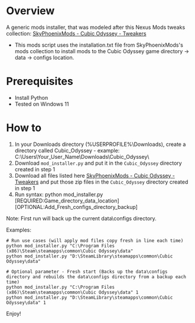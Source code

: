 # Overview
A generic mods installer, that was modeled after this Nexus Mods tweaks collection: [SkyPhoenixMods - Cubic Odyssey - Tweakers](https://www.nexusmods.com/cubicodyssey/mods/5?tab=files)
- This mods script uses the installation.txt file from SkyPhoenixMods's mods collection to install mods to the Cubic Odyssey game directory -> data -> configs location.

# Prerequisites
- Install Python
- Tested on Windows 11

# How to
1. In your Downloads directory (%USERPROFILE%\Downloads), create a directory called Cubic_Odyssey - example: C:\Users\Your_User_Name\Downloads\Cubic_Odyssey\
2. Download `mod_installer.py` and put it in the `Cubic_Odyssey` directory created in step 1
3. Download all files listed here [SkyPhoenixMods - Cubic Odyssey - Tweakers](https://www.nexusmods.com/cubicodyssey/mods/5?tab=files) and put those zip files in the `Cubic_Odyssey` directory created in step 1
4. Run syntax: python mod_installer.py [REQUIRED:Game_directory_data_location] [OPTIONAL:Add_Fresh_configs_directory_backup]

Note: First run will back up the current data\configs directory.

Examples:
```
# Run use cases (will apply mod files copy fresh in line each time)
python mod_installer.py "C:\Program Files (x86)\Steam\steamapps\common\Cubic Odyssey\data"
python mod_installer.py "D:\SteamLibrary\steamapps\common\Cubic Odyssey\data"

# Optional parameter - Fresh start (Backs up the data\configs directory and rebuilds the data\configs directory from a backup each time)
python mod_installer.py "C:\Program Files (x86)\Steam\steamapps\common\Cubic Odyssey\data" 1
python mod_installer.py "D:\SteamLibrary\steamapps\common\Cubic Odyssey\data" 1
```

Enjoy!
